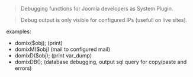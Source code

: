 > Debugging functions for Joomla developers as System Plugin.

> Debug output is only visible for configured IPs (usefull on live sites).

examples:
- domix($obj); (print)
- domixM($obj) (mail to configured mail)
- domixD($obj); (print var_dump)
- domixDB(); (database debugging, output sql query for copy/paste and errors)
